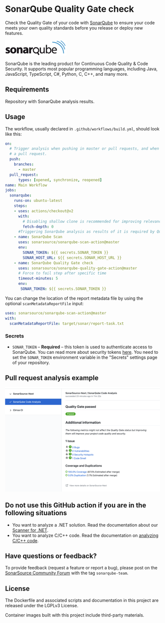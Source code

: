# SonarQube Quality Gate check

Check the Quality Gate of your code with [SonarQube](https://www.sonarqube.org/) to ensure your code meets your own quality standards before you release or deploy new features.

<img src="./images/SonarQube-72px.png">

SonarQube is the leading product for Continuous Code Quality & Code Security. It supports most popular programming languages, including Java, JavaScript, TypeScript, C#, Python, C, C++, and many more.

## Requirements

Repository with SonarQube analysis results.

## Usage

The workflow, usually declared in `.github/workflows/build.yml`, should look like this:

```yaml
on:
  # Trigger analysis when pushing in master or pull requests, and when creating
  # a pull request. 
  push:
    branches:
      - master
  pull_request:
      types: [opened, synchronize, reopened]
name: Main Workflow
jobs:
  sonarqube:
    runs-on: ubuntu-latest
    steps:
    - uses: actions/checkout@v2
      with:
        # Disabling shallow clone is recommended for improving relevancy of reporting
        fetch-depth: 0
      #Triggering SonarQube analysis as results of it is required by Quality Gate check
    - name: SonarQube Scan
      uses: sonarsource/sonarqube-scan-action@master
      env:
        SONAR_TOKEN: ${{ secrets.SONAR_TOKEN }}
        SONAR_HOST_URL: ${{ secrets.SONAR_HOST_URL }}
    - name: SonarQube Quality Gate check
      uses: sonarsource/sonarqube-quality-gate-action@master
      # Force to fail step after specific time
      timeout-minutes: 5
      env:
       SONAR_TOKEN: ${{ secrets.SONAR_TOKEN }}

```

You can change the location of the report metadata file by using the optional `scanMetadataReportFile` input:

```yaml
uses: sonarsource/sonarqube-scan-action@master
with:
  scanMetadataReportFile: target/sonar/report-task.txt
```

### Secrets

- `SONAR_TOKEN` – **Required** – this token is used to authenticate access to SonarQube. You can read more about security tokens [here](https://docs.sonarqube.org/latest/user-guide/user-token/). You need to set the `SONAR_TOKEN` environment variable in the "Secrets" settings page of your repository.

## Pull request analysis example

<img src="./images/SonarQube-analysis-in-Checks.png">

## Do not use this GitHub action if you are in the following situations

* You want to analyze a .NET solution. Read the documentation about our [Scanner for .NET](https://docs.sonarqube.org/latest/analysis/scan/sonarscanner-for-msbuild/).
* You want to analyze C/C++ code. Read the documentation on [analyzing C/C++ code](https://docs.sonarqube.org/latest/analysis/languages/cfamily/).

## Have questions or feedback?

To provide feedback (request a feature or report a bug), please post on the [SonarSource Community Forum](https://community.sonarsource.com/) with the tag `sonarqube-team`.

## License

The Dockerfile and associated scripts and documentation in this project are released under the LGPLv3 License.

Container images built with this project include third-party materials.
